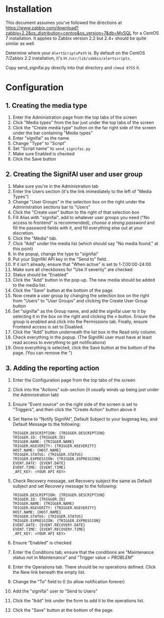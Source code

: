 # Installation

This document assumes you've followed the directions at
https://www.zabbix.com/download?zabbix=2.2&os_distribution=centos&os_version=7&db=MySQL
for a CentOS 7 installation. It applies to Zabbix version 2.2 but 2.4+
should be quite similar as well.

Determine where your `AlertScriptsPath` is. By default on the CentOS
7/Zabbix 2.2 installation, it's in `/usr/lib/zabbix/alertscripts`.

Copy send_signifai.py directly into that directory and `chmod 0755` it.

# Configuration

## 1. Creating the media type
1. Enter the Administration page from the top tabs of the screen
2. Click "Media types" from the bar just under the top tabs of
   the screen
3. Click the "Create media type" button on the far right side of the
   screen under the bar containing "Media types"
4. Enter "signifai" as the name
5. Change "Type" to "Script"
6. Set "Script name" to `send_signifai.py`
7. Make sure Enabled is checked
8. Click the Save button

## 2. Creating the SignifAI user and user group
1. Make sure you're in the Administration tab
2. Enter the Users section (it's the link immediately to the left of
   "Media Types")
3. Change "User Groups" in the selection box on the right under the
   Administration sections bar to "Users"
4. Click the "Create user" button to the right of that selection box
5. Fill Alias with "signifai", add to whatever user groups you need
   ("No access to frontend" is recommended), _choose a strong password_
   and fill the password fields with it, and fill everything else out
   at your discretion.
6. Click the "Media" tab.
7. Click "Add" under the media list (which should say "No media found."
   at this point)
8. In the popup, change the type to "signifai"
9. Put your SignifAI API key in the "Send to" field. 
10. If it isn't already, ensure that "When active" is set to 1-7,00:00-24:00
11. Make sure all checkboxes for "Use if severity" are checked
12. Status should be "Enabled"
13. Click the "Add" button in the pop-up. The new media should be added
    to the media list.
14. Click the "Save" button at the bottom of the page.
15. Now create a user group by changing the selection box on the right
    from "Users" to "User Groups" and clicking the Create User Group
    button
16. Set "signifai" as the Group name, and add the signifai user to it
    by selecting it in the box on the right and clicking the « button.
    Ensure the group is enabled and click into the Permissions tab.
    Finally, ensure Frontend access is set to Disabled.
17. Click the "Add" button underneath the list box in the Read only column.
18. Check everything in the popup. (The SignifAI user must have at least
    read access to everything to get notifications)
19. Once everything is selected, click the Save button at the bottom of
    the page. (You can remove the ")

## 3. Adding the reporting action
1. Enter the Configuration page from the top tabs of the screen
2. Click into the "Actions" sub-section (it usually winds up being
   just under the Administration tab)
3. Ensure "Event source" on the right side of the screen is set to
   "Triggers", and then click the "Create Action" button above it
4. Set Name to "Notify SignifAI", Default Subject to your bugsnag key,
   and Default Message to the following:

   ```
   TRIGGER.DESCRIPTION: {TRIGGER.DESCRIPTION}
   TRIGGER.ID: {TRIGGER.ID}
   TRIGGER.NAME: {TRIGGER.NAME}
   TRIGGER.NSEVERITY: {TRIGGER.NSEVERITY}
   HOST.NAME: {HOST.NAME}
   TRIGGER.STATUS: {TRIGGER.STATUS}
   TRIGGER.EXPRESSION: {TRIGGER.EXPRESSION}
   EVENT.DATE: {EVENT.DATE}
   EVENT.TIME: {EVENT.TIME}
   _API_KEY: <YOUR API KEY>
   ```
5. Check Recovery message, set Recovery subject the same as Default
   subject and set Recovery message to the following:

   ```
   TRIGGER.DESCRIPTION: {TRIGGER.DESCRIPTION}
   TRIGGER.ID: {TRIGGER.ID}
   TRIGGER.NAME: {TRIGGER.NAME}
   TRIGGER.NSEVERITY: {TRIGGER.NSEVERITY}
   HOST.NAME: {HOST.NAME}
   TRIGGER.STATUS: {TRIGGER.STATUS}
   TRIGGER.EXPRESSION: {TRIGGER.EXPRESSION}
   EVENT.DATE: {EVENT.RECOVERY.DATE}
   EVENT.TIME: {EVENT.RECOVERY.TIME}
   _API_KEY: <YOUR API KEY>
   ```
6. Ensure "Enabled" is checked
7. Enter the Conditions tab; ensure that the conditions are "Maintenance
   status not in _Maintenance_" and "Trigger value = _PROBLEM_"
8. Enter the Operations tab. There should be no operations defined. Click 
   the New link beneath the empty list.
9. Change the "To" field to 0 (to allow notification forever)
10. Add the "signifai" user to "Send to Users"
11. Click the "Add" link under the form to add it to the operations list.
12. Click the "Save" button at the bottom of the page.